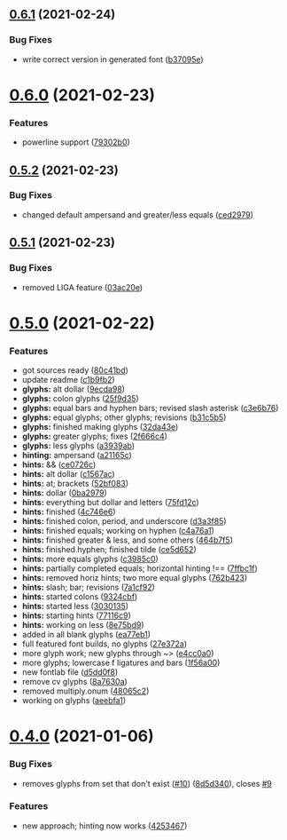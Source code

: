## [0.6.1](https://github.com/ofolis/consolig/compare/v0.6.0...v0.6.1) (2021-02-24)


### Bug Fixes

* write correct version in generated font ([b37095e](https://github.com/ofolis/consolig/commit/b37095ecc192149ee2f3f848e4d433991cf6d82a))

# [0.6.0](https://github.com/ofolis/consolig/compare/v0.5.2...v0.6.0) (2021-02-23)


### Features

* powerline support ([79302b0](https://github.com/ofolis/consolig/commit/79302b0fd6a1283cdee14fcb4f843db8318ea979))

## [0.5.2](https://github.com/ofolis/consolig/compare/v0.5.1...v0.5.2) (2021-02-23)


### Bug Fixes

* changed default ampersand and greater/less equals ([ced2979](https://github.com/ofolis/consolig/commit/ced2979697c80f691c1f12fdccc1a6ccf5841de3))

## [0.5.1](https://github.com/ofolis/consolig/compare/v0.5.0...v0.5.1) (2021-02-23)


### Bug Fixes

* removed LIGA feature ([03ac20e](https://github.com/ofolis/consolig/commit/03ac20e1b630f94724cb5909773d0bf9e19d0dcf))

# [0.5.0](https://github.com/ofolis/consolig/compare/v0.4.0...v0.5.0) (2021-02-22)


### Features

* got sources ready ([80c41bd](https://github.com/ofolis/consolig/commit/80c41bdaf0b12db9349d7cca6217ef8dfdcb2ac9))
* update readme ([c1b9fb2](https://github.com/ofolis/consolig/commit/c1b9fb20945b29d82c31f408fd5dee6e5e4f0791))
* **glyphs:** alt dollar ([9ecda98](https://github.com/ofolis/consolig/commit/9ecda983300a854437e623d04140cdaeb129c5c1))
* **glyphs:** colon glyphs ([25f9d35](https://github.com/ofolis/consolig/commit/25f9d35c0541879866b90b40b5f9ecfb0e37a7a4))
* **glyphs:** equal bars and hyphen bars; revised slash asterisk ([c3e6b76](https://github.com/ofolis/consolig/commit/c3e6b76064e8cbaca594335db1f02fcdbb3d5c2a))
* **glyphs:** equal glyphs; other glyphs; revisions ([b31c5b5](https://github.com/ofolis/consolig/commit/b31c5b5fc9f44972afc21aa5172fad38d491f584))
* **glyphs:** finished making glyphs ([32da43e](https://github.com/ofolis/consolig/commit/32da43ecd5925d0ae6dd6e9df8c8f179e4e5c884))
* **glyphs:** greater glyphs; fixes ([2f666c4](https://github.com/ofolis/consolig/commit/2f666c48bdb9c64661ebce9dee8d40543b0a2118))
* **glyphs:** less glyphs ([a3939ab](https://github.com/ofolis/consolig/commit/a3939ab054c303e895f242d5ced7dca1c039b792))
* **hinting:** ampersand ([a21165c](https://github.com/ofolis/consolig/commit/a21165c79106acf7db9367783087781637d5f142))
* **hints:** && ([ce0726c](https://github.com/ofolis/consolig/commit/ce0726c3fbcd8913d7bba57470490360e30d123f))
* **hints:** alt dollar ([c1567ac](https://github.com/ofolis/consolig/commit/c1567ac46c21bda758b47c029b980a8627ca5c89))
* **hints:** at; brackets ([52bf083](https://github.com/ofolis/consolig/commit/52bf0830db2727a59b3ab488e64a76cdcb5ba25e))
* **hints:** dollar ([0ba2979](https://github.com/ofolis/consolig/commit/0ba2979a6ef6765465c57b2e3fda9b3f9a5f1f1e))
* **hints:** everything but dollar and letters ([75fd12c](https://github.com/ofolis/consolig/commit/75fd12cbfb1fe1204ea0e4a35ecfc4cdd9c0c82c))
* **hints:** finished ([4c746e6](https://github.com/ofolis/consolig/commit/4c746e600b6e8b927da5f02bf0ea6593faebcccf))
* **hints:** finished colon, period, and underscore ([d3a3f85](https://github.com/ofolis/consolig/commit/d3a3f850c09cf48340bf0cafc1ddf3d07fd15ce1))
* **hints:** finished equals; working on hyphen ([c4a76a1](https://github.com/ofolis/consolig/commit/c4a76a1e52af65cab04faa6e390ba520b94834c6))
* **hints:** finished greater & less, and some others ([464b7f5](https://github.com/ofolis/consolig/commit/464b7f5e9360a5433cf9a3b1750d5b00c170a7a2))
* **hints:** finished hyphen; finished tilde ([ce5d652](https://github.com/ofolis/consolig/commit/ce5d652748f4b2ee24b31081ef774cc27e0d5b87))
* **hints:** more equals glyphs ([c3985c0](https://github.com/ofolis/consolig/commit/c3985c098e1f7a48434b70f71337d9121a669790))
* **hints:** partially completed equals; horizontal hinting !== ([7ffbc1f](https://github.com/ofolis/consolig/commit/7ffbc1f38f66b1a9d1aaf41fcee26d126893e4ee))
* **hints:** removed horiz hints; two more equal glyphs ([762b423](https://github.com/ofolis/consolig/commit/762b423785ef81f68cff004472e582f144027a4f))
* **hints:** slash; bar; revisions ([7a1cf92](https://github.com/ofolis/consolig/commit/7a1cf92bccc584e63e3b3f80b4aeac06ea1c9668))
* **hints:** started colons ([9324cbf](https://github.com/ofolis/consolig/commit/9324cbfffdd13f844964084801b47214694c4919))
* **hints:** started less ([3030135](https://github.com/ofolis/consolig/commit/303013531ef434ec0dc543809e5f099c27ab6dfa))
* **hints:** starting hints ([77116c9](https://github.com/ofolis/consolig/commit/77116c9c0bbe8e1165ddcbc52ce6c3638055bc25))
* **hints:** working on less ([8e75bd9](https://github.com/ofolis/consolig/commit/8e75bd9d445e10bca0ecf5ec801e6992a5d05e9f))
* added in all blank glyphs ([ea77eb1](https://github.com/ofolis/consolig/commit/ea77eb10fc7634a451baedff0397054886967be9))
* full featured font builds, no glyphs ([27e372a](https://github.com/ofolis/consolig/commit/27e372aa331814cbdf27a41e348c501e302695f1))
* more glyph work; new glyphs through ~> ([e4cc0a0](https://github.com/ofolis/consolig/commit/e4cc0a0b51b490b3ec0fec35383390429de66c8d))
* more glyphs; lowercase f ligatures and bars ([1f56a00](https://github.com/ofolis/consolig/commit/1f56a00ec603024b3f1b9f0564014a81d6ebb77f))
* new fontlab file ([d5dd0f8](https://github.com/ofolis/consolig/commit/d5dd0f83db152e6233450ee72ef9f78a10c3ed8b))
* remove cv glyphs ([8a7630a](https://github.com/ofolis/consolig/commit/8a7630a7e5f107b1b74bb6c31d9363ae7a6f5b46))
* removed multiply.onum ([48065c2](https://github.com/ofolis/consolig/commit/48065c2a79ba1e9f5e1cfbd5b69d411b135b7b97))
* working on glyphs ([aeebfa1](https://github.com/ofolis/consolig/commit/aeebfa176158ab3139728843cf50e670281d7b61))

# [0.4.0](https://github.com/ofolis/consolig/compare/v0.3.1...v0.4.0) (2021-01-06)


### Bug Fixes

* removes glyphs from set that don't exist ([#10](https://github.com/ofolis/consolig/issues/10)) ([8d5d340](https://github.com/ofolis/consolig/commit/8d5d3400783ccc6121cb0feaa902b7c06987d4fd)), closes [#9](https://github.com/ofolis/consolig/issues/9)


### Features

* new approach; hinting now works ([4253467](https://github.com/ofolis/consolig/commit/42534679eb36a5e67d8991074c981902bc295942))
